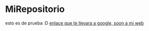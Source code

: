 # MiRepositorio
esto es de prueba :D
[enlace que te llevara a google, soon a mi web](http://www.yahoo.com)
